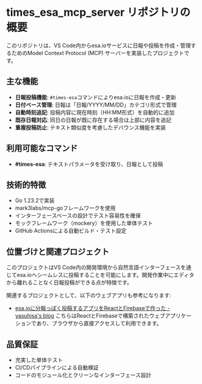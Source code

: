 # times_esa_mcp_server リポジトリの概要

このリポジトリは、VS Code内からesa.ioサービスに日報や投稿を作成・管理するためのModel Context Protocol (MCP) サーバーを実装したプロジェクトです。

## 主な機能

- **日報投稿機能**: `#times-esa`コマンドによりesa.ioに日報を作成・更新
- **日付ベース管理**: 日報は「日報/YYYY/MM/DD」カテゴリ形式で管理
- **自動時刻追記**: 投稿内容に現在時刻（HH:MM形式）を自動的に追加
- **既存日報対応**: 同日の日報が既に存在する場合は上部に内容を追記
- **重複投稿防止**: テキスト類似度を考慮したデバウンス機能を実装

## 利用可能なコマンド

- **#times-esa**: テキストパラメータを受け取り、日報として投稿

## 技術的特徴

- Go 1.23.2で実装
- mark3labs/mcp-goフレームワークを使用
- インターフェースベースの設計でテスト容易性を確保
- モックフレームワーク（mockery）を使用した単体テスト
- GitHub Actionsによる自動ビルド・テスト設定

## 位置づけと関連プロジェクト

このプロジェクトはVS Code内の開発環境から自然言語インターフェースを通じてesa.ioへシームレスに投稿することを可能にします。開発作業中にエディタから離れることなく日報投稿ができる点が特徴です。

関連するプロジェクトとして、以下のウェブアプリも参考になります:
- [esa.ioに分報っぽく投稿するアプリをReactとFirebaseで作った - yasuhisa's blog](https://www.yasuhisay.info/entry/2021/01/04/090000)
  こちらはReactとFirebaseで構築されたウェブアプリケーションであり、ブラウザから直接アクセスして利用できます。

## 品質保証

- 充実した単体テスト
- CI/CDパイプラインによる自動検証
- コードのモジュール化とクリーンなインターフェース設計